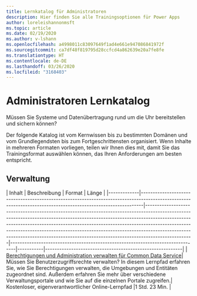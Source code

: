 ```yaml
---
title: Lernkatalog für Administratoren
description: Hier finden Sie alle Trainingsoptionen für Power Apps
author: loreleishannonmsft
ms.topic: article
ms.date: 02/19/2020
ms.author: v-lshann
ms.openlocfilehash: a4998011c83097649f1ad4e661e947086841972f
ms.sourcegitcommit: ca7df48f819795d28ccfcd4a862639e20a7fe8fe
ms.translationtype: HT
ms.contentlocale: de-DE
ms.lasthandoff: 03/26/2020
ms.locfileid: "3168403"
---
```

# <a name="administrators-learning-catalog"></a>Administratoren Lernkatalog

Müssen Sie Systeme und Datenübertragung rund um die Uhr bereitstellen und sichern können?

Der folgende Katalog ist vom Kernwissen bis zu bestimmten Domänen und vom Grundlegendsten bis zum Fortgeschrittensten organisiert. Wenn Inhalte in mehreren Formaten vorliegen, teilen wir Ihnen dies mit, damit Sie das Trainingsformat auswählen können, das Ihren Anforderungen am besten entspricht.

## <a name="administration"></a>Verwaltung
| Inhalt  | Beschreibung  | Format   | Länge    | 
|-------------|-------------------------------------------------------------------------------------------------------------------------------------------------------------|--------------------------------------------------------------------------------------------------------------------------------------------------------------------------------------------------------------------------------------------------------------------------------------------------------------------------------------------------------------------------------------------------------------------------|--------------------------------------------------------------------------------|-----------|----------------------------------------------------------|
| [Berechtigungen und Administration verwalten für Common Data Service](https://docs.microsoft.com/learn/paths/manage-permissions-administration-common-data-service/)|   Müssen Sie Benutzerzugriffsrechte verwalten? In diesem Lernpfad erfahren Sie, wie Sie Berechtigungen verwalten, die Umgebungen und Entitäten zugeordnet sind. Außerdem erfahren Sie mehr über verschiedene Verwaltungsportale und wie Sie auf die einzelnen Portale zugreifen.| Kostenloser, eigenverantwortlicher Online-Lernpfad    |1 Std. 23 Min. |
